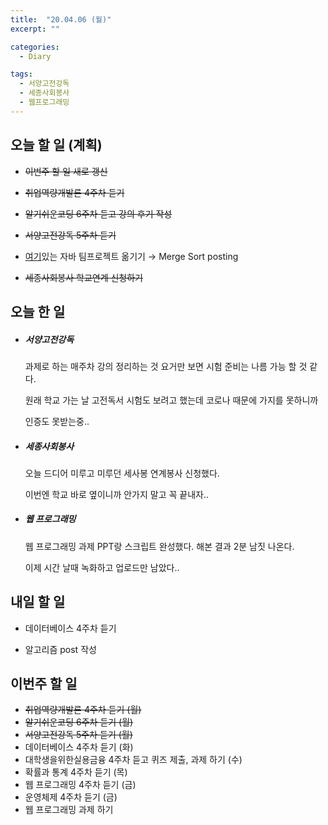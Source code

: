 ```yaml
---
title:  "20.04.06 (월)"
excerpt: ""

categories:
  - Diary

tags:
  - 서양고전강독
  - 세종사회봉사
  - 웹프로그래밍
---
```


## 오늘 할 일 (계획)

- ~~이번주 할 일 새로 갱신~~
- ~~취업역량개발론 4주차 듣기~~

- ~~알기쉬운코딩 6주차 듣고 강의 후기 작성~~

- ~~서양고전강독 5주차 듣기~~

- [여기](https://nam-ki-bok.github.io/KibokWebPortfolio/)있는 자바 팀프로젝트 옮기기 &rarr; Merge Sort posting

- ~~세종사회봉사 학교연계 신청하기~~



## 오늘 한 일

- ##### 서양고전강독

  과제로 하는 매주차 강의 정리하는 것 요거만 보면 시험 준비는 나름 가능 할 것 같다.
  
  원래 학교 가는 날 고전독서 시험도 보려고 했는데 코로나 때문에 가지를 못하니까
  
  인증도 못받는중..
  
- ##### 세종사회봉사

  오늘 드디어 미루고 미루던 세사봉 연계봉사 신청했다.

  이번엔 학교 바로 옆이니까 안가지 말고 꼭 끝내자..

- ##### 웹 프로그래밍

  웹 프로그래밍 과제 PPT랑 스크립트 완성했다. 해본 결과 2분 남짓 나온다.

  이제 시간 날때 녹화하고 업로드만 남았다..

  



## 내일 할 일

- 데이터베이스 4주차 듣기

- 알고리즘 post 작성

  



## 이번주 할 일

- ~~취업역량개발론 4주차 듣기 (월)~~
- ~~알기쉬운코딩 6주차 듣기 (월)~~
- ~~서양고전강독 5주차 듣기 (월)~~
- 데이터베이스 4주차 듣기 (화)
- 대학생을위한실용금융 4주차 듣고 퀴즈 제출, 과제 하기 (수)
- 확률과 통계 4주차 듣기 (목)
- 웹 프로그래밍 4주차 듣기 (금)
- 운영체제 4주차 듣기 (금)
- 웹 프로그래밍 과제 하기